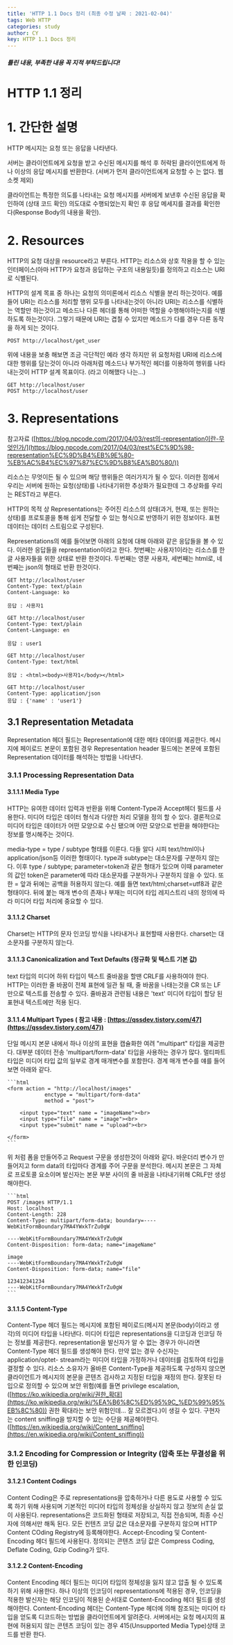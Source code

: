 ```yaml
---
title: 'HTTP 1.1 Docs 정리 (최종 수정 날짜 : 2021-02-04)'
tags: Web HTTP
categories: study
author: CY
key: HTTP 1.1 Docs 정리
---
```

##### 틀린 내용, 부족한 내용 꼭 지적 부탁드립니다!

# HTTP 1.1 정리
# 1. 간단한 설명

HTTP 메시지는 요청 또는 응답을 나타낸다.

서버는 클라이언트에게 요청을 받고 수신된 메시지를 해석 후 허락된 클라이언트에게 하나 이상의 응답 메시지를 반환한다. (서버가 먼저 클라이언트에게 요청할 수 는 없다. 웹소켓 제외)

클라이언트는 특정한 의도를 나타내는 요청 메시지를 서버에게 보낸후 수신된 응답을 확인하여 (상태 코드 확인) 의도대로 수행되었는지 확인 후 응답 메세지를 결과를 확인한다(Response Body의 내용을 확인). 

# 2. Resources

HTTP의 요청 대상을 resource라고 부른다. HTTP는 리소스와 상호 작용을 할 수 있는 인터페이스(아마 HTTP가 요청과 응답하는 구조의 내용일듯)를 정의하고 리소스는 URI로 식별된다. 

HTTP의 설계 목표 중 하나는 요청의 의미론에서 리소스 식별을 분리 하는것이다. 예를 들어 URI는 리소스를 처리할 행위 모두를 나타내는것이 아니라 URI는 리소스를 식별하는 역할만 하는것이고 메소드나 다른 헤더를 통해 어떠한 역할을 수행해야하는지를 식별하도록 하는것이다. 그렇기 때문에 URI는 겹칠 수 있지만 메소드가 다를 경우 다른 동작을 하게 되는 것이다. 

```
POST http://localhost/get_user
```

위에 내용을 보충 해보면 조금 극단적인 예라 생각 하지만 위 요청처럼 URI에 리소스에 대한 행위를 담는것이 아니라 아래처럼 메소드나 부가적인 헤더를 이용하여 행위를 나타내는것이 HTTP 설계 목표이다. (라고 이해했다 나는...)

```
GET http://localhost/user
POST http://localhost/user
```

# 3. Representations

참고자료 ([https://blog.npcode.com/2017/04/03/rest의-representation이란-무엇인가/](https://blog.npcode.com/2017/04/03/rest%EC%9D%98-representation%EC%9D%B4%EB%9E%80-%EB%AC%B4%EC%97%87%EC%9D%B8%EA%B0%80/))

리소스는 무엇이든 될 수 있으며 해당 행위들은 여러가지가 될 수 있다. 이러한 점에서 우리는 서버에 원하는 요청(상태)를 나타내기위한 추상화가 필요한데 그 추상화를 우리는 REST라고 부른다. 

HTTP의 목적 상 Representations는 주어진 리소스의 상태(과거, 현재, 또는 원하는 상태)를 프로토콜을 통해 쉽게 전달할 수 있는 형식으로 반영하기 위한 정보이다. 표현 데이터는 데이터 스트림으로 구성된다. 

Representations의 예를 들어보면 아래의 요청에 대해 아래와 같은 응답들을 볼 수 있다. 이러한 응답들을 representation이라고 한다. 첫번째는 사용자1이라는 리소스를 한글 사용자들을 위한 상태로 반환 한것이다. 두번째는 영문 사용자, 세번째는 html로, 네번째는 json의 형태로 반환 한것이다. 

```
GET http://localhost/user
Content-Type: text/plain
Content-Language: ko

응답 : 사용자1
```

```
GET http://localhost/user
Content-Type: text/plain
Content-Language: en

응답 : user1
```

```
GET http://localhost/user
Content-Type: text/html

응답 : <html><body>사용자1</body></html>
```

```
GET http://localhost/user
Content-Type: application/json
응답 : {'name' : 'user1'}
```

## 3.1 Representation Metadata

Representation 헤더 필드는 Representation에 대한 메타 데이터를 제공한다. 메시지에 페이로드 본문이 포함된 경우 Representation header 필드에는 본문에 포함된 Representation 데이터를 해석하는 방법을 나타낸다.

### 3.1.1 Processing Representation Data

#### 3.1.1.1 Media Type

HTTP는 유여한 데이터 입력과 반환을 위해 Content-Type과 Accept헤더 필드를 사용한다. 미디어 타입은 데이터 형식과 다양한 처리 모델을 정의 할 수 있다. 결론적으로 미디어 타입은 데이터가 어떤 모양으로 수신 됐으며 어떤 모양으로 반환을 해야한다는 정보를 명시해주는 것이다.

media-type = type / subtype 형태를 이룬다. 다들 알다 시피 text/html이나 application/json등 이러한 형태이다. type과 subtype는 대소문자를 구분하지 않는다. 이후 type / subtype; parameter=token과 같은 형태가 있으며 이때 parameter의 값인 token은 parameter에 따라 대소문자를 구분하거나 구분하지 않을 수 있다. 또한 = 앞과 뒤에는 공백을 허용하지 않는다. 예를 들면 text/html;charset=utf8과 같은 형태이다. 뒤에 붙는 매개 변수의 존재나 부재는 미디어 타입 레지스트리 내의 정의에 따라 미디어 타입 처리에 중요할 수 있다. 

#### 3.1.1.2 Charset

Charset는 HTTP의 문자 인코딩 방식을 나타내거나 표현할때 사용한다. charset는 대소문자를 구분하지 않는다.

#### 3.1.1.3 Canonicalization and Text Defaults (정규화 및 텍스트 기본 값)

text 타입의 미디어 하위 타입이 텍스트 줄바꿈을 할땐 CRLF를 사용하여야 한다. HTTP는 이러한 줄 바꿈이 전체 표현에 일관 될 때, 줄 바꿈을 나태는것을 CR 또는 LF만으로 텍스트를 전송할 수 있다. 줄바꿈과 관련됨 내용은 'text' 미디어 타입이 할당 된 표현내 텍스트에만 적용 된다.

#### 3.1.1.4 Multipart Types ( 참고 내용 : [https://qssdev.tistory.com/47](https://qssdev.tistory.com/47))

단일 메시지 본문 내에서 하나 이상의 표현을 캡슐화한 여려 "multipart" 타입을 제공한다. 대부분 데이터 전송 'multipart/form-data' 타입을 사용하는 경우가 많다. 멀티파트 타입은 미디어 타입 값의 일부로 경계 매개변수를 포함한다. 경계 매개 변수를 얘를 들어 보면  아래와 같다.

    ```html
    <form action = "http://localhost/images"
    			enctype = "multipart/form-data"
    			method = "post">

    	<input type="text" name = "imageName"><br>
    	<input type="file" name = "image"><br>
    	<input type="submit" name = "upload"><br>

    </form>
    ```

위 처럼 폼을 만들어주고 Request 구문을 생성한것이 아래와 같다. 바운더리 변수가 만들어지고 form data의 타입마다 경계를 주어 구문을 분석한다. 메시지 본문은 그 자체로 프로토콜 요소이며 발신자는 본문 부분 사이의 줄 바꿈을 나타내기위해 CRLF만 생성해야한다.

    ```html
    POST /images HTTP/1.1
    Host: localhost
    Content-Length: 228
    Content-Type: multipart/form-data; boundary=----WebKitFormBoundary7MA4YWxkTrZu0gW

    ----WebKitFormBoundary7MA4YWxkTrZu0gW
    Content-Disposition: form-data; name="imageName"

    image
    ----WebKitFormBoundary7MA4YWxkTrZu0gW
    Content-Disposition: form-data; name="file"

    123412341234
    ----WebKitFormBoundary7MA4YWxkTrZu0gW
    ```

#### 3.1.1.5 Content-Type

Content-Type 헤더 필드는 메시지에 포함된 페이로드(메시지 본문(body)이라고 생각)의 미디어 타입을 나타낸다. 미디어 타입은 representations을 디코딩과 인코딩 하는 정보를 제공한다. representation을 발신자가 알 수 없는 경우가 아니라면 Content-Type 헤더 필드를 생성해야 한다. 만약 없는 경우 수신자는  application/optet- stream라는 미디어 타입을 가정하거나 데이터를 검토하여 타입을 결정할 수 있다. 리소스 소유자가 올바른 Content-Type을 제공하도록 구성하지 않으면 클라이언트가 메시지의 본문을 콘텐츠 검사하고 지정된 타입을 재정의 한다. 잘못된 타입으로 정의할 수 있으며 보안 위험(예를 들면 privilege escalation,([https://ko.wikipedia.org/wiki/권한_확대](https://ko.wikipedia.org/wiki/%EA%B6%8C%ED%95%9C_%ED%99%95%EB%8C%80)) 권한 확대라는 보안 위험인데... 잘 모르겠다.)이 생길 수 있다. 구현자는 content sniffing을 방지할 수 있는 수단을 제공해야한다. ([https://en.wikipedia.org/wiki/Content_sniffing](https://en.wikipedia.org/wiki/Content_sniffing))

### 3.1.2 Encoding for Compression or Integrity (압축 또는 무결성을 위한 인코딩)

#### 3.1.2.1 Content Codings
Content Coding은 주로 representations을 압축하거나 다른 용도로 사용할 수 있도록 하기 위해 사용되며 기본적인 미디어 타입의 정체성을 상실하지 않고 정보의 손실 없이 사용된다. representations은 코드화된 형태로 저장되고, 직접 전송되며, 최종 수신자에 의해서만 해독 된다. 모든 컨텐츠 코딩 값은 대소문자를 구분하지 않으며 HTTP Content COding Registry에 등록해야한다. Accept-Encoding 및 Content-Encoding 헤더 필드에 사용된다. 정의되는 콘텐츠 코딩 값은 Compress Coding, Deflate Coding, Gzip Coding가 있다.

#### 3.1.2.2 Content-Encoding
Content Encoding 헤더 필드는 미디어 타입의 정체성을 잃지 않고 압출 될 수 있도록 하기 위해 사용한다. 하나 이상의 인코딩이 representations에 적용된 경우, 인코딩을 적용한 발신자는 해당 인코딩이 적용된 순서대로 Content-Encoding 헤더 필드를 생성해야한다. Content-Encoding 헤더는 Content-Type 헤더에 의해 참조되는 미디어 타입을 얻도록 디코드하는 방법을 클라이언트에게 알려준다. 서버에서는 요청 메시지의 표현에 허용되지 않는 콘텐츠 코딩이 있는 경우 415(Unsupported Media Type)상태 코드를 반환 한다.